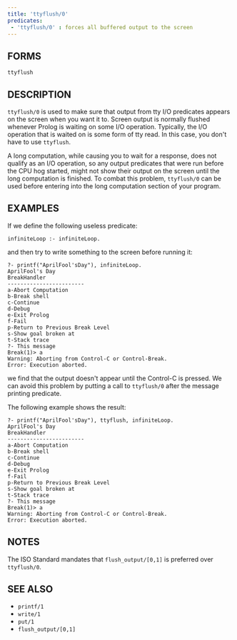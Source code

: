 ```yaml
---
title: 'ttyflush/0'
predicates:
 - 'ttyflush/0' : forces all buffered output to the screen
---
```


## FORMS

`ttyflush`


## DESCRIPTION

`ttyflush/0` is used to make sure that output from tty I/O predicates appears on the screen when you want it to. Screen output is normally flushed whenever Prolog is waiting on some I/O operation. Typically, the I/O operation that is waited on is some form of tty read. In this case, you don't have to use `ttyflush`.

A long computation, while causing you to wait for a response, does not qualify as an I/O operation, so any output predicates that were run before the CPU hog started, might not show their output on the screen until the long computation is finished. To combat this problem, `ttyflush/0` can be used before entering into the long computation section of your program.


## EXAMPLES

If we define the following useless predicate:

`infiniteLoop :- infiniteLoop.`

and then try to write something to the screen before running it:

```
?- printf("AprilFool'sDay"), infiniteLoop.
AprilFool's Day 
BreakHandler
------------------------
a-Abort Computation
b-Break shell
c-Continue
d-Debug
e-Exit Prolog
f-Fail
p-Return to Previous Break Level
s-Show goal broken at
t-Stack trace
?- This message
Break(1)> a
Warning: Aborting from Control-C or Control-Break.
Error: Execution aborted.
```
we find that the output doesn't appear until the Control-C is pressed. We can avoid this problem by putting a call to `ttyflush/0` after the message printing predicate.

The following example shows the result:

```
?- printf("AprilFool'sDay"), ttyflush, infiniteLoop.
AprilFool's Day
BreakHandler
------------------------
a-Abort Computation
b-Break shell
c-Continue
d-Debug
e-Exit Prolog
f-Fail
p-Return to Previous Break Level
s-Show goal broken at
t-Stack trace
?- This message
Break(1)> a
Warning: Aborting from Control-C or Control-Break.
Error: Execution aborted.
```

## NOTES

The ISO Standard mandates that `flush_output/[0,1]` is preferred over `ttyflush/0`.


## SEE ALSO

- `printf/1`
- `write/1`
- `put/1`
- `flush_output/[0,1]`
